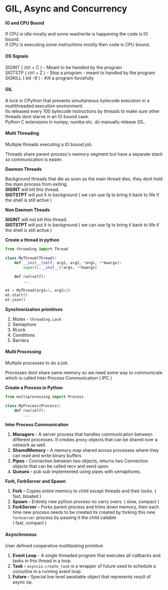 # GIL, Async and Concurrency

#### IO and CPU Bound

If CPU is idle mostly and some read/write is happening the code is IO bound.\
If CPU is executing some instructions mostly then code is CPU bound.

#### OS Signals

SIGINT ( ctrl + C ) - Meant to be handled by the program\
SIGTSTP ( ctrl + Z ) - Stop a program - meant to handled by the program\
SIGKILL ( kill -9 ) - Kill a program forcefully

#### GIL

A lock in CPython that prevents simultaneous bytecode execution in a multithreaded execution environment.\
Its released every 100 bytecode instructions by threads to make sure other threads dont starve in an IO bound case.\
Python C extensions in numpy, numba etc. do manually release GIL.

#### Multi Threading

Multiple threads executing a IO bound job.

Threads share parent process's memory segment but have a separate stack so communication is easier.

**Daemon Threads**

Background threads that die as soon as the main thread dies, they dont hold the main process from exiting.\
**SIGINT** will kill this thread.\
**SIGTSTPT** will put it in background ( we can use fg to bring it back to life if the shell is still active )

**Non Daemon Theads**

**SIGINT** will not kill this thread.\
**SIGTSTPT** will put it in background ( we can use fg to bring it back to life if the shell is still active )

**Create a thread in python**

```python
from threading import Thread

class MyThread(Thread):
    def __init__(self, arg1, arg2, *args, **kwargs):
        super().__init__(*args, **kwargs)
    
    def run(self):
        ...

mt = MyThread(arg1=1, arg2=2)
mt.start()
mt.join()
```

**Synchronization primitives**

1. Mutex - `threading.Lock`
2. Semaphore
3. RLock
4. Conditions
5. Barriers

#### Multi Processing

Multiple processes to do a job.

Processes dont share same memory so we need some way to communicate which is called Inter Process Communication ( IPC )

**Create a Process in Python**

```python
from multiprocessing import Process

class MyProcess(Process):
    def run(self):
        ...
```

**Inter Process Communication**

1. **Managers -** A server process that handles communication between different processes. It creates proxy objects that can be shared over a network as well.
2. **SharedMemory -** A memory map shared across processes where they can read and write binary buffers
3. **Pipes -** Connection between two objects, returns two Connection objects that can be called recv and send upon.
4. **Queues -** pub sub implemented using pipes with semaphores.

**Fork, ForkServer and Spawn**

1. **Fork -** Copies entire memory to child except threads and their locks. ( fast, bloated )
2. **Spawn -** Entirely new python process no carry overs. ( slow, compact )
3. **ForkServer** **-** Forks parent process and trims down memory, then each time new process needs to be created its created by forking this new `forkserver` process by passing it the child callable\
   ( fast, compact )

#### Asynchronous

User defined cooperative multitasking primitive

1. **Event Loop** - A single threaded program that executes all callbacks and tasks in this thread in a loop.
2. **Task -** `asyncio.create_task` is a wrapper of future used to schedule a coroutine in a running event loop.
3. **Future -** Special low level awaitable object that represents result of async op.
